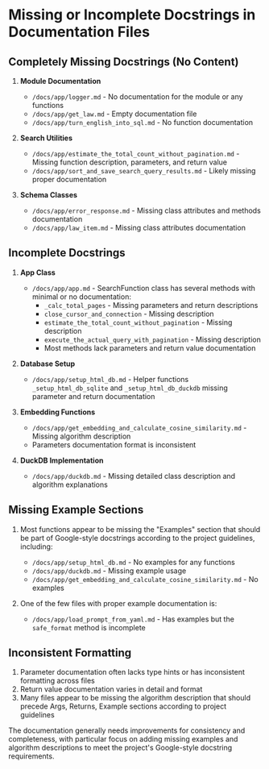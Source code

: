 # Missing or Incomplete Docstrings in Documentation Files

## Completely Missing Docstrings (No Content)

1. **Module Documentation**
   - `/docs/app/logger.md` - No documentation for the module or any functions
   - `/docs/app/get_law.md` - Empty documentation file
   - `/docs/app/turn_english_into_sql.md` - No function documentation

2. **Search Utilities**
   - `/docs/app/estimate_the_total_count_without_pagination.md` - Missing function description, parameters, and return value
   - `/docs/app/sort_and_save_search_query_results.md` - Likely missing proper documentation

3. **Schema Classes**
   - `/docs/app/error_response.md` - Missing class attributes and methods documentation
   - `/docs/app/law_item.md` - Missing class attributes documentation

## Incomplete Docstrings

1. **App Class**
   - `/docs/app/app.md` - SearchFunction class has several methods with minimal or no documentation:
     - `_calc_total_pages` - Missing parameters and return descriptions
     - `close_cursor_and_connection` - Missing description
     - `estimate_the_total_count_without_pagination` - Missing description
     - `execute_the_actual_query_with_pagination` - Missing description
     - Most methods lack parameters and return value documentation

2. **Database Setup**
   - `/docs/app/setup_html_db.md` - Helper functions `_setup_html_db_sqlite` and `_setup_html_db_duckdb` missing parameter and return documentation

3. **Embedding Functions**
   - `/docs/app/get_embedding_and_calculate_cosine_similarity.md` - Missing algorithm description
   - Parameters documentation format is inconsistent

4. **DuckDB Implementation**
   - `/docs/app/duckdb.md` - Missing detailed class description and algorithm explanations

## Missing Example Sections

1. Most functions appear to be missing the "Examples" section that should be part of Google-style docstrings according to the project guidelines, including:
   - `/docs/app/setup_html_db.md` - No examples for any functions
   - `/docs/app/duckdb.md` - Missing example usage
   - `/docs/app/get_embedding_and_calculate_cosine_similarity.md` - No examples

2. One of the few files with proper example documentation is:
   - `/docs/app/load_prompt_from_yaml.md` - Has examples but the `safe_format` method is incomplete

## Inconsistent Formatting

1. Parameter documentation often lacks type hints or has inconsistent formatting across files
2. Return value documentation varies in detail and format
3. Many files appear to be missing the algorithm description that should precede Args, Returns, Example sections according to project guidelines

The documentation generally needs improvements for consistency and completeness, with particular focus on adding missing examples and algorithm descriptions to meet the project's Google-style docstring requirements.